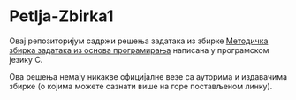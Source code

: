 # Petlja-Zbirka1
Овај репозиторијум садржи решења задатака из збирке [Методичка збирка задатака из основа програмирања](https://petlja.org/biblioteka/r/kursevi/Zbirka-python) написана у програмском језику C.

Ова решења немају никакве официјалне везе са ауторима и издавачима збирке (о којима можете сазнати више на горе постављеном линку).
